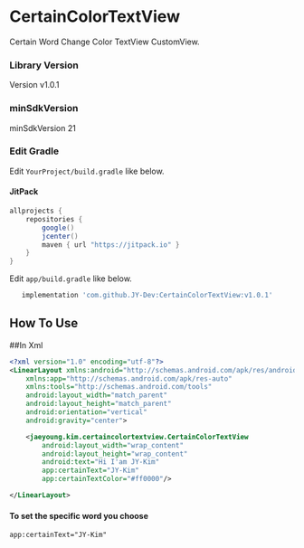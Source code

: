 # CertainColorTextView
Certain Word Change Color TextView CustomView.

### Library Version

Version v1.0.1

### minSdkVersion

minSdkVersion 21

### Edit Gradle

Edit `YourProject/build.gradle` like below.

#### JitPack
```gradle
allprojects {
    repositories {
        google()
        jcenter()
        maven { url "https://jitpack.io" }
    }
}
```

Edit `app/build.gradle` like below.

```gradle
   implementation 'com.github.JY-Dev:CertainColorTextView:v1.0.1' 
```

## How To Use

##In Xml
```xml
<?xml version="1.0" encoding="utf-8"?>
<LinearLayout xmlns:android="http://schemas.android.com/apk/res/android"
    xmlns:app="http://schemas.android.com/apk/res-auto"
    xmlns:tools="http://schemas.android.com/tools"
    android:layout_width="match_parent"
    android:layout_height="match_parent"
    android:orientation="vertical"
    android:gravity="center">

    <jaeyoung.kim.certaincolortextview.CertainColorTextView
        android:layout_width="wrap_content"
        android:layout_height="wrap_content"
        android:text="Hi I'am JY-Kim"
        app:certainText="JY-Kim"
        app:certainTextColor="#ff0000"/>

</LinearLayout>
```

#### To set the specific word you choose 
```xml
app:certainText="JY-Kim"
```

